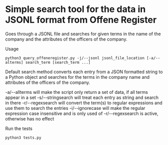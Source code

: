 Simple search tool for the data in JSONL format from Offene Register
===============

Goes through a JSONL file and searches for given terms in the name of the company and the attributes of the officers of the company.

Usage

```
python3 query_offeneregister.py -j/--jsonl jsonl_file_location [-a/--alterms] search_term [search_term ...]
```

Default search method converts each entry from a JSON formatted string to a Python object and searches for the terms in the company name and attributes of the officers of the company.

-a/--allterms will make the script only return a set of data, if all terms appear in a set
-s/--stringsearch will treat each entry as string and search in there
-r/--regexsearch will convert the term(s) to regular expressions and use them to search the entries
-i/--ignorecase will make the regular expression case insensitive and is only used of -r/--regexsearch is active, otherwise has no effect

Run the tests

```
python3 tests.py
```